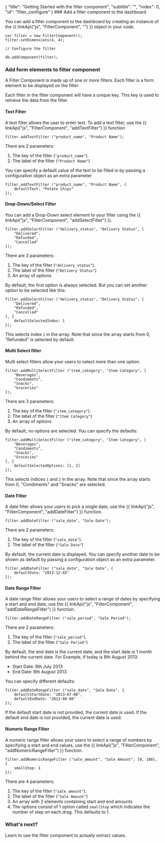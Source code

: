 <meta>
{
	"title": "Getting Started with the filter component",
	"subtitle": "",
	"index": 0,
	"id": "filter_configure"
}
</meta>
### Add a filter component to the dashboard

You can add a filter component to the dashboard by creating an instance of the {{ linkApi("js", "FilterComponent", "") }} object in your code.

~~~
var filter = new FilterComponent();
filter.setDimensions(4, 4);

// Configure the filter

db.addComponent(filter);
~~~

### Add form elements to filter component

A Filter Component is made up of one or more filters. Each filter is a form element to be displayed on the filter.

Each filter in the filter component will have a unique key. This key is used to retrieve the data from the filter.

#### Text Filter

A text filter allows the user to enter text. To add a text filter, use the {{ linkApi("js", "FilterComponent", "addTextFilter") }} function

~~~
filter.addTextFilter ("product_name", "Product Name");
~~~

There are 2 parameters:

1. The key of the filter (`"product_name"`).
2. The label of the filter (`"Product Name"`)

You can specify a default value of the text to be filled in by passing a configuration object as an extra parameter

~~~
filter.addTextFilter ("product_name", "Product Name", {
	defaultText: "Potato Chips"
});
~~~

#### Drop-Down/Select Filter

You can add a Drop-Down select element to your filter using the {{ linkApi("js", "FilterComponent", "addSelectFilter") }}.

~~~
filter.addSelectFilter ("delivery_status", "Delivery Status", [
	"Delivered",
	"Refunded",
	"Cancelled"
]);
~~~

There are 3 parameters:

1. The key of the filter (`"delivery_status"`).
2. The label of the filter (`"Delivery Status"`)
3. An array of options

By default, the first option is always selected. But you can set another option to be selected like this:

~~~
filter.addSelectFilter ("delivery_status", "Delivery Status", [
	"Delivered",
	"Refunded",
	"Cancelled"
], {
	defaultSelectedIndex: 1
});
~~~

This selects index `1` in the array. Note that since the array starts from 0, "Refunded" is selected by default.

#### Multi Select filter

Multi select filters allow your users to select more than one option.

~~~
filter.addMultiSelectFilter ("item_category", "Item Category", [
	"Beverages",
	"Condiments",
	"Snacks",
	"Groceries"
]);
~~~

There are 3 parameters:

1. The key of the filter (`"item_category"`).
2. The label of the filter (`"Item Category"`)
3. An array of options 

By default, no options are selected. You can specify the defaults:

~~~
filter.addMultiSelectFilter ("item_category", "Item Category", [
	"Beverages",
	"Condiments",
	"Snacks",
	"Groceries"
], {
	defaultSelectedOptions: [1, 2]
});
~~~

This selects indices `1` and `2` in the array. Note that since the array starts from 0, "Condiments" and "Snacks" are selected.

#### Date Filter

A date filter allows your users to pick a single date, use the {{ linkApi("js", "FilterComponent", "addDateFilter") }} function.

~~~
filter.addDateFilter ("sale_date", "Sale Date");
~~~

There are 2 parameters:

1. The key of the filter (`"sale_date"`).
2. The label of the filter (`"Sale Date"`)

By default, the current date is displayed. You can specify another date to be shown as default by passing a configuration object as an extra parameter.

~~~
filter.addDateFilter ("sale_date", "Sale Date", {
	defaultDate: "2013-12-03"
});
~~~

#### Date Range Filter

A date range filter allows your users to select a range of dates by specifying a start and end date, use the {{ linkApi("js", "FilterComponent", "addDateRangeFilter") }} function.

~~~
filter.addDateRangeFilter ("sale_period", "Sale Period");
~~~

There are 2 parameters:

1. The key of the filter (`"sale_period"`).
2. The label of the filter (`"Sale Period"`)

By default, the end date is the current date, and the start date is 1 month behind the current date. For Example, if today is 8th August 2013:

* Start Date: 8th July 2013
* End Date: 8th August 2013

You can specify different defaults:

~~~
filter.addDateRangeFilter ("sale_date", "Sale Date", {
	defaultStartDate: "2013-07-08",
	defaultEndDate: "2013-08-08"
});
~~~

If the default start date is not provided, the current date is used. If the default end date is not provided, the current date is used.


#### Numeric Range Filter

A numeric range filter allows your users to select a range of numbers by specifying a start and end values, use the {{ linkApi("js", "FilterComponent", "addNumericRangeFilter") }} function.

~~~
filter.addNumericRangeFilter ("sale_amount", "Sale Amount", [0, 100], {
	smallStep: 1
});
~~~

There are 4 parameters:

1. The key of the filter (`"sale_amount"`).
2. The label of the filter (`"Sale Amount"`)
3. An array with 2 elements containing start and end amounts
4. The options consist of 1 option called `smallStep` which indicates the number of step on each drag. This defaults to 1.

### What's next?

Learn to use the filter component to actually extract values.
